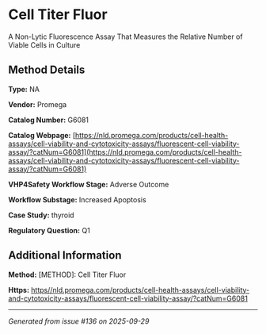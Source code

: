 # Cell Titer Fluor

A Non-Lytic Fluorescence Assay That Measures the Relative Number of Viable Cells in Culture

## Method Details

**Type:** NA

**Vendor:** Promega

**Catalog Number:** G6081

**Catalog Webpage:** [https://nld.promega.com/products/cell-health-assays/cell-viability-and-cytotoxicity-assays/fluorescent-cell-viability-assay/?catNum=G6081](https://nld.promega.com/products/cell-health-assays/cell-viability-and-cytotoxicity-assays/fluorescent-cell-viability-assay/?catNum=G6081)

**VHP4Safety Workflow Stage:** Adverse Outcome

**Workflow Substage:** Increased Apoptosis

**Case Study:** thyroid

**Regulatory Question:** Q1

## Additional Information

**Method:** [METHOD]: Cell Titer Fluor

**Https:** [https//nld.promega.com/products/cell-health-assays/cell-viability-and-cytotoxicity-assays/fluorescent-cell-viability-assay/?catNum=G6081](https//nld.promega.com/products/cell-health-assays/cell-viability-and-cytotoxicity-assays/fluorescent-cell-viability-assay/?catNum=G6081)

---

*Generated from issue #136 on 2025-09-29*
